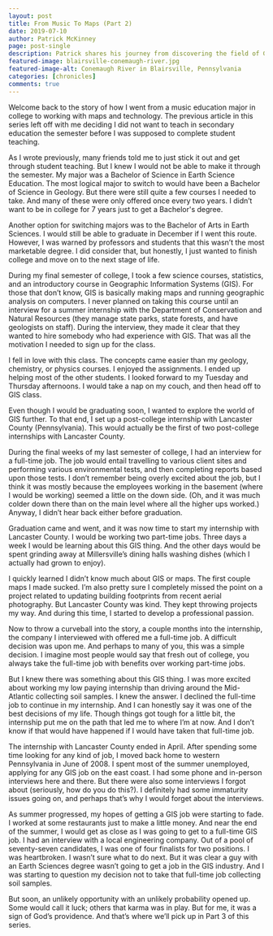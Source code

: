 ```yaml
---
layout: post
title: From Music To Maps (Part 2)
date: 2019-07-10
author: Patrick McKinney
page: post-single
description: Patrick shares his journey from discovering the field of GIS, completing an internship with Lancaster County, and then moving home, unable to find a full-time job.  This is a multi-part series.
featured-image: blairsville-conemaugh-river.jpg
featured-image-alt: Conemaugh River in Blairsville, Pennsylvania
categories: [chronicles]
comments: true
---
```


Welcome back to the story of how I went from a music education major in college to working with maps and technology.  The previous article in this series left off with me deciding I did not want to teach in secondary education the semester before I was supposed to complete student teaching.

As I wrote previously, many friends told me to just stick it out and get through student teaching.  But I knew I would not be able to make it through the semester.  My major was a Bachelor of Science in Earth Science Education.  The most logical major to switch to would have been a Bachelor of Science in Geology.  But there were still quite a few courses I needed to take.  And many of these were only offered once every two years.  I didn’t want to be in college for 7 years just to get a Bachelor's degree.  

Another option for switching majors was to the Bachelor of Arts in Earth Sciences.  I would still be able to graduate in December if I went this route.  However, I was warned by professors and students that this wasn’t the most marketable degree.  I did consider that, but honestly, I just wanted to finish college and move on to the next stage of life.

During my final semester of college, I took a few science courses, statistics, and an introductory course in Geographic Information Systems (GIS).  For those that don’t know, GIS is basically making maps and running geographic analysis on computers.  I never planned on taking this course until an interview for a summer internship with the Department of Conservation and Natural Resources (they manage state parks, state forests, and have geologists on staff).  During the interview, they made it clear that they wanted to hire somebody who had experience with GIS.  That was all the motivation I needed to sign up for the class.    

I fell in love with this class.  The concepts came easier than my geology, chemistry, or physics courses.  I enjoyed the assignments.  I ended up helping most of the other students.  I looked forward to my Tuesday and Thursday afternoons.  I would take a nap on my couch, and then head off to GIS class.    

Even though I would be graduating soon, I wanted to explore the world of GIS further. To that end, I set up a post-college internship with Lancaster County (Pennsylvania).  This would actually be the first of two post-college internships with Lancaster County.  

During the final weeks of my last semester of college, I had an interview for a full-time job.  The job would entail travelling to various client sites and performing various environmental tests, and then completing reports based upon those tests.  I don’t remember being overly excited about the job, but I think it was mostly because the employees working in the basement (where I would be working) seemed a little on the down side.  (Oh, and it was much colder down there than on the main level where all the higher ups worked.)  Anyway, I didn’t hear back either before graduation.

Graduation came and went, and it was now time to start my internship with Lancaster County.  I would be working two part-time jobs.  Three days a week I would be learning about this GIS thing.  And the other days would be spent grinding away at Millersville’s dining halls washing dishes (which I actually had grown to enjoy).    

I quickly learned I didn’t know much about GIS or maps.  The first couple maps I made sucked.  I’m also pretty sure I completely missed the point on a project related to updating building footprints from recent aerial photography.  But Lancaster County was kind.  They kept throwing projects my way.  And during this time, I started to develop a professional passion.

Now to throw a curveball into the story, a couple months into the internship, the company I interviewed with offered me a full-time job.  A difficult decision was upon me.  And perhaps to many of you, this was a simple decision.  I imagine most people would say that fresh out of college, you always take the full-time job with benefits over working part-time jobs.  

But I knew there was something about this GIS thing.  I was more excited about working my low paying internship than driving around the Mid-Atlantic collecting soil samples.  I knew the answer.  I declined the full-time job to continue in my internship.  And I can honestly say it was one of the best decisions of my life.  Though things got tough for a little bit, the internship put me on the path that led me to where I’m at now.  And I don’t know if that would have happened if I would have taken that full-time job.

The internship with Lancaster County ended in April.  After spending some time looking for any kind of job, I moved back home to western Pennsylvania in June of 2008.  I spent most of the summer unemployed, applying for any GIS job on the east coast.  I had some phone and in-person interviews here and there.  But there were also some interviews I forgot about (seriously, how do you do this?).  I definitely had some immaturity issues going on, and perhaps that’s why I would forget about the interviews.  

As summer progressed, my hopes of getting a GIS job were starting to fade.  I worked at some restaurants just to make a little money.  And near the end of the summer, I would get as close as I was going to get to a full-time GIS job.  I had an interview with a local engineering company.  Out of a pool of seventy-seven candidates, I was one of four finalists for two positions.  I was heartbroken.  I wasn’t sure what to do next.  But it was clear a guy with an Earth Sciences degree wasn’t going to get a job in the GIS industry.  And I was starting to question my decision not to take that full-time job collecting soil samples.

But soon, an unlikely opportunity with an unlikely probability opened up.  Some would call it luck; others that karma was in play.  But for me, it was a sign of God’s providence.  And that’s where we’ll pick up in Part 3 of this series.